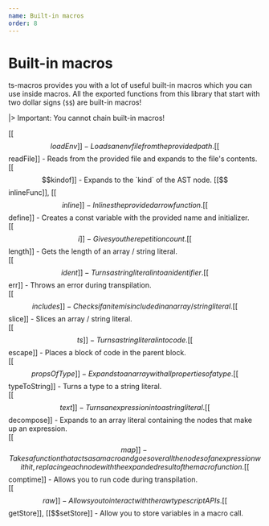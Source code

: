 ```yaml
---
name: Built-in macros
order: 8
---
```


# Built-in macros

ts-macros provides you with a lot of useful built-in macros which you can use inside macros. All the exported functions from this library that start with two dollar signs (`$$`) are built-in macros!

|> Important: You cannot chain built-in macros!

[[$$loadEnv]] - Loads an env file from the provided path.     
[[$$readFile]] - Reads from the provided file and expands to the file's contents.     
[[$$kindof]] - Expands to the `kind` of the AST node.     
[[$$inlineFunc]], [[$$inline]] - Inlines the provided arrow function.     
[[$$define]] - Creates a const variable with the provided name and initializer.     
[[$$i]] - Gives you the repetition count.     
[[$$length]] - Gets the length of an array / string literal.     
[[$$ident]] - Turns a string literal into an identifier.      
[[$$err]] - Throws an error during transpilation.     
[[$$includes]] - Checks if an item is included in an array / string literal.     
[[$$slice]] - Slices an array / string literal.     
[[$$ts]] - Turns a string literal into code.     
[[$$escape]] - Places a block of code in the parent block.     
[[$$propsOfType]] - Expands to an array with all properties of a type.     
[[$$typeToString]] - Turns a type to a string literal.     
[[$$text]] - Turns an expression into a string literal.     
[[$$decompose]] - Expands to an array literal containing the nodes that make up an expression.      
[[$$map]] - Takes a function that acts as a macro and goes over all the nodes of an expression with it, replacing each node with the expanded result of the macro function.     
[[$$comptime]] - Allows you to run code during transpilation.     
[[$$raw]] - Allows you to interact with the raw typescript APIs.    
[[$$getStore]], [[$$setStore]] - Allow you to store variables in a macro call.